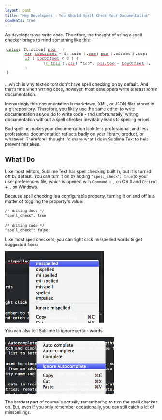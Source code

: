 ```yaml
---
layout: post
title: "Hey Developers - You Should Spell Check Your Documentation"
comments: true
---
```


As developers we write code. Therefore, the thought of using a spell checker brings to mind something like this:

<img src="/images/posts/2013-09-18/spell-check.png">

...which is why text editors don't have spell checking on by default. And that's fine when writing code, however, most developers write at least *some* documentation.

Increasingly this documentation is markdown, XML, or JSON files stored in a git repository. Therefore, you likely use the same editor to write documentation as you do to write code - and unfortunately, writing documentation without a spell checker inevitably leads to spelling errors.

Bad spelling makes your documentation look less professional, and less professional documentation reflects badly on your library, product, or whatever. Therefore I thought I'd share what I do in Sublime Text to help prevent mistakes.

<!--more-->

## What I Do

Like most editors, Sublime Text has spell checking built in, but it is turned off by default. You can turn it on by adding `"spell_check": true` to your user preferences file, which is opened with `Command` + `,` on OS X and `Control` + `,` on Windows.

Because spell checking is a configurable property, turning it on and off is a matter of toggling the property's value:

<pre class="language-javascript"><code class="language-javascript">/* Writing docs */
"spell_check": true

/* Writing code */
"spell_check": false
</code></pre>

Like most spell checkers, you can right click misspelled words to get suggested fixes:

<img src="/images/posts/2013-09-18/corrections.png">

You can also tell Sublime to ignore certain words:

<img src="/images/posts/2013-09-18/ignore.png">

The hardest part of course is actually remembering to turn the spell checker on. But, even if you only remember occasionally, you can still catch a lot of misspellings.

